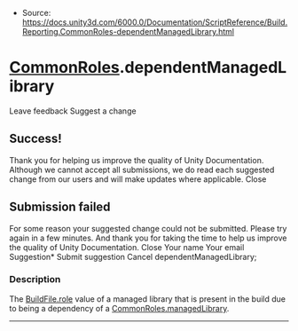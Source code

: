 * Source: https://docs.unity3d.com/6000.0/Documentation/ScriptReference/Build.Reporting.CommonRoles-dependentManagedLibrary.html

#  [CommonRoles](https://docs.unity3d.com/6000.0/Documentation/ScriptReference/Build.Reporting.CommonRoles.html).dependentManagedLibrary
Leave feedback
Suggest a change
## Success!
Thank you for helping us improve the quality of Unity Documentation. Although we cannot accept all submissions, we do read each suggested change from our users and will make updates where applicable.
Close
## Submission failed
For some reason your suggested change could not be submitted. Please <a>try again</a> in a few minutes. And thank you for taking the time to help us improve the quality of Unity Documentation.
Close
Your name Your email Suggestion* Submit suggestion
Cancel
dependentManagedLibrary; 
### Description
The [BuildFile.role](https://docs.unity3d.com/6000.0/Documentation/ScriptReference/Build.Reporting.BuildFile-role.html) value of a managed library that is present in the build due to being a dependency of a [CommonRoles.managedLibrary](https://docs.unity3d.com/6000.0/Documentation/ScriptReference/Build.Reporting.CommonRoles-managedLibrary.html).
* * *
